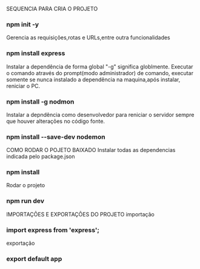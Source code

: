 SEQUENCIA PARA CRIA O PROJETO 
### npm init -y

Gerencia as requisições,rotas e URLs,entre outra funcionalidades
### npm install express

Instalar a dependência de forma global "-g" significa globlmente. 
Executar o comando através do prompt(modo administrador) de comando, executar somente se nunca
instalado a dependência na maquina,após instalar, reniciar o PC.
### npm install -g nodmon

Instalar a depndência como desenvolvedor para reniciar o servidor sempre
que houver alterações no código fonte.
### npm install --save-dev nodemon

COMO RODAR O POJETO BAIXADO
Instalar todas as dependencias indicada pelo package.json
### npm install

Rodar o projeto
### npm run dev

IMPORTAÇÕES E EXPORTAÇÕES DO PROJETO
importação
### import express from 'express';

exportação
### export default app
